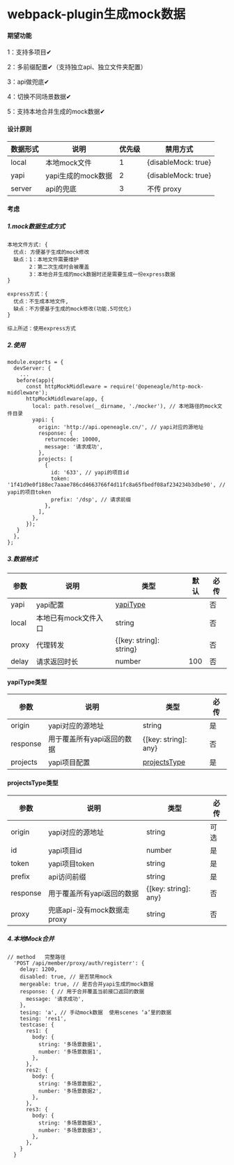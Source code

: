 # webpack-plugin生成mock数据

#### 期望功能

1：支持多项目✔

2：多前缀配置✔（支持独立api、独立文件夹配置）

3：api做兜底✔

4：切换不同场景数据✔

5：支持本地合并生成的mock数据✔




#### 设计原则

| 数据形式 | 说明               | 优先级 | 禁用方式            |
| -------- | ------------------ | ------ | ------------------- |
| local    | 本地mock文件       | 1      | {disableMock: true} |
| yapi     | yapi生成的mock数据 | 2      | {disableMock: true} |
| server   | api的兜底          | 3      | 不传 proxy          |




#### 考虑

##### 1.mock数据生成方式

  ```
本地文件方式: {
    优点: 方便基于生成的mock修改
    缺点：1：本地文件需要维护
         2：第二次生成时会被覆盖
         3：本地合并生成的mock数据时还是需要生成一份express数据
}

express方式：{
    优点：不生成本地文件,
    缺点：不方便基于生成的mock修改(功能.5可优化)
}

综上所述：使用express方式
  ```

##### 2.使用

```
module.exports = {
  devServer: {
    ...
   before(app){
      const httpMockMiddleware = require('@openeagle/http-mock-middleware');
      httpMockMiddleware(app, {
        local: path.resolve(__dirname, './mocker'), // 本地路径的mock文件目录
        yapi: {
          origin: 'http://api.openeagle.cn/', // yapi对应的源地址
          response: {
            returncode: 10000,
            message: '请求成功',
          },
          projects: [
            {
              id: '633', // yapi的项目id
              token: '1f41d9e0f188ec7aaae786cd4663766f4d11fc8a65fbedf08af234234b3dbe90', // yapi的项目token
              prefix: '/dsp', // 请求前缀
            },
          ],
        },
      });
   }
  },
};
  ```

##### 3.数据格式


| 参数          | 说明                 | 类型                      | 默认 | 必传 |
| ------------- | -------------------- | ------------------------- | ---- | ---- |
| yapi    | yapi配置             | [yapiType](#yapiType类型) |      | 否 |
| local | 本地已有mock文件入口 | string                    |      | 否 |
| proxy         | 代理转发             | {[key: string]: string} |      | 否 |
| delay         | 请求返回时长         | number                    | 100 | 否 |



#### yapiType类型

| 参数     | 说明                       | 类型                              | 必传 |
| -------- | -------------------------- | --------------------------------- | ---- |
| origin   | yapi对应的源地址           | string                            | 是   |
| response | 用于覆盖所有yapi返回的数据 | {[key: string]: any}           | 否   |
| projects | yapi项目配置               | [projectsType](#projectsType类型) | 是   |



#### projectsType类型

| 参数     | 说明                        | 类型                    | 必传 |
| -------- | --------------------------- | ----------------------- | ---- |
| origin   | yapi对应的源地址           | string                            |可选|
| id       | yapi项目id                  | number                  | 是   |
| token    | yapi项目token               | string                  | 是   |
| prefix   | api访问前缀                 | string                  | 是   |
| response | 用于覆盖所有yapi返回的数据  | {[key: string]: any} | 否   |
| proxy    | 兜底api-没有mock数据走proxy | string                  | 否   |




##### 4.本地Mock合并

```
// method   完整路径
  'POST /api/member/proxy/auth/registerr': {
    delay: 1200,
    disabled: true, // 是否禁用mock
    mergeable: true, // 是否合并yapi生成的mock数据
    response: { // 用于合并覆盖当前接口返回的数据
      message: '请求成功',
    },
    tesing: 'a', // 手动mock数据  使用scenes ‘a’里的数据
    tesing: 'res1',
    testcase: {
      res1: {
        body: {
          string: '多场景数据1',
          number: '多场景数据1',
        },
      },
      res2: {
        body: {
          string: '多场景数据2',
          number: '多场景数据2',
        },
      },
      res3: {
        body: {
          string: '多场景数据3',
          number: '多场景数据3',
        },
      },
    }
  }
```
